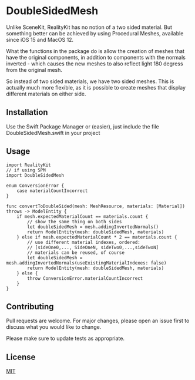 # DoubleSidedMesh

Unlike SceneKit, RealityKit has no notion of a two sided material. But something better can be achieved by using Procedural Meshes, available since iOS 15 and MacOS 12.

What the functions in the package do is allow the creation of meshes that have the original components, in addition to components with the normals inverted - which causes the new meshes to also reflect light 180 degress from the original mesh. 

So instead of two sided materials, we have two sided meshes. This is actually much more flexible, as it is possible to create meshes that display different materials on either side.

## Installation

Use the Swift Package Manager or (easier), just include the file DoubleSidedMesh.swift in your project 


## Usage

```
import RealityKit
// if using SPM
import DoubleSidedMesh

enum ConversionError {
    case materialCountIncorrect
}

func convertToDoubleSided(mesh: MeshResource, materials: [Material]) throws -> ModelEntity {
    if mesh.expectedMaterialCount == materials.count {
        // show the same thing on both sides
        let doubleSidedMesh = mesh.addingInvertedNormals()
        return ModelEntity(mesh: doubleSidedMesh, materials)
    } else if mesh.expectedMaterialCount * 2 == materials.count {
        // use different material indexes, ordered:
        // [sideOne0,..., SideOneN, sideTwo0,...,sideTwoN]
        // materials can be reused, of course
        let doubleSidedMesh = mesh.addingInvertedNormals(useExistingMaterialIndexes: false)
        return ModelEntity(mesh: doubleSidedMesh, materials)
    } else {
        throw ConversionError.materialCountIncorrect
    }
}
```

## Contributing

Pull requests are welcome. For major changes, please open an issue first
to discuss what you would like to change.

Please make sure to update tests as appropriate.

## License

[MIT](https://choosealicense.com/licenses/mit/)


